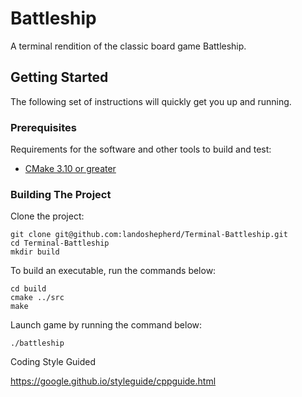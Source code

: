 # Battleship

A terminal rendition of the classic board game Battleship. 

## Getting Started

The following set of instructions will quickly get you up and running.

### Prerequisites

Requirements for the software and other tools to build and test: 
- [CMake 3.10 or greater](https://cmake.org/install/)

### Building The Project

Clone the project:

    git clone git@github.com:landoshepherd/Terminal-Battleship.git
    cd Terminal-Battleship
    mkdir build

To build an executable, run the commands below:

    cd build
    cmake ../src
    make
    
Launch game by running the command below:

    ./battleship

Coding Style Guided

https://google.github.io/styleguide/cppguide.html
    





